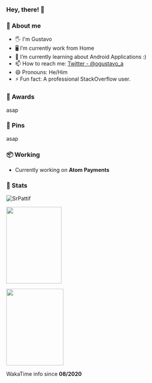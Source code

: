 ### Hey, there! 👋

### 🐬 About me

- 🖐️ I'm Gustavo
- 🖥️ I’m currently work from Home
- 🌱 I’m currently learning about Android Applications :)
- 📫 How to reach me: [Twitter - @ogustavo_a](https://twitter.com/ogustavo_a)
- 😄 Pronouns: He/Him
- ⚡ Fun fact: A professional StackOverflow user.

### 🏅 Awards
<p>asap</p>

### 📌 Pins
<p>asap</p>

### 📦 Working
- Currently working on <b>Atom Payments</b>

### 🔮 Stats

<p>
<img src="https://github-readme-streak-stats.herokuapp.com/?user=SrPattif&theme=blueberry" alt="SrPattif"/>
</p>
<p>
<img src="https://github-readme-stats.vercel.app/api?username=SrPattif&count_private=true&show_icons=true&theme=blueberry" width=54% height="204px"/>
</p>

<p>
<img src="https://github-readme-stats.vercel.app/api/wakatime?username=SrPattif&theme=blueberry" width=55% height="204px"/>
</p>
WakaTime info since <b>08/2020</b>
